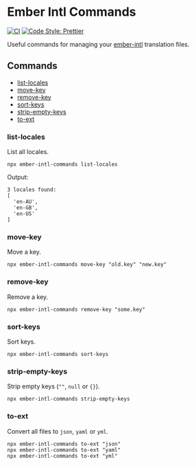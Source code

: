 # Ember Intl Commands

[![CI](https://github.com/bertdeblock/ember-intl-commands/workflows/CI/badge.svg)](https://github.com/bertdeblock/ember-intl-commands/actions?query=workflow%3ACI)
[![Code Style: Prettier](https://img.shields.io/badge/code_style-prettier-ff69b4.svg)](https://github.com/prettier/prettier)

Useful commands for managing your [ember-intl](https://github.com/ember-intl/ember-intl) translation files.

## Commands

- [list-locales](#list-locales)
- [move-key](#move-key)
- [remove-key](#remove-key)
- [sort-keys](#sort-keys)
- [strip-empty-keys](#strip-empty-keys)
- [to-ext](#to-ext)

### list-locales

List all locales.

```shell
npx ember-intl-commands list-locales
```

Output:

```shell
3 locales found:
[
  'en-AU',
  'en-GB',
  'en-US'
]
```

### move-key

Move a key.

```shell
npx ember-intl-commands move-key "old.key" "new.key"
```

### remove-key

Remove a key.

```shell
npx ember-intl-commands remove-key "some.key"
```

### sort-keys

Sort keys.

```shell
npx ember-intl-commands sort-keys
```

### strip-empty-keys

Strip empty keys (`""`, `null` or `{}`).

```shell
npx ember-intl-commands strip-empty-keys
```

### to-ext

Convert all files to `json`, `yaml` or `yml`.

```shell
npx ember-intl-commands to-ext "json"
npx ember-intl-commands to-ext "yaml"
npx ember-intl-commands to-ext "yml"
```

